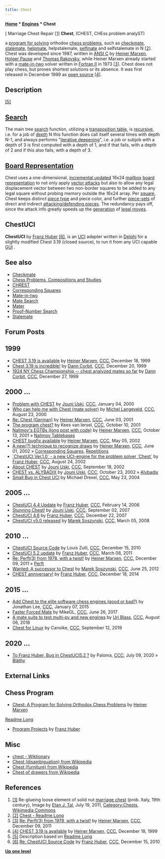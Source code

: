 ```yaml
---
title: Chest
---
```

**[Home](Home "Home") * [Engines](Engines "Engines") * Chest**

\[ Marriage Chest Repair <a id="cite-note-1" href="#cite-ref-1">[1]</a>
**Chest**, (CHEST, CHEss problem analyST)

a [program for solving](Category:Problem "Category:Problem") orthodox [chess problems](Chess_Problems,_Compositions_and_Studies "Chess Problems, Compositions and Studies"),
such as [checkmate](Checkmate "Checkmate"), [stalemate](Stalemate "Stalemate"), [helpmate](https://en.wikipedia.org/wiki/Helpmate), helpstalemate,
[selfmate](https://en.wikipedia.org/wiki/Selfmate) and selfstalemate in N
<a id="cite-note-2" href="#cite-ref-2">[2]</a>.
Chest was developed since 1987, written in [ANSI C](C "C") by [Heiner Marxen](Heiner_Marxen "Heiner Marxen"), [Holger Pause](index.php?title=Holger_Pause&action=edit&redlink=1 "Holger Pause (page does not exist)") and [Thomas Rakovsky](index.php?title=Thomas_Rakovsky&action=edit&redlink=1 "Thomas Rakovsky (page does not exist)"),
while Heiner Marxen already started with a [mate-in-two](https://en.wikipedia.org/wiki/Chess_problem#Types_of_problem) solver written in [Fortran II](Fortran "Fortran") in 1973
<a id="cite-note-3" href="#cite-ref-3">[3]</a>.
Chest does not play chess, but proves shortest solutions or its absence. It was first released in December 1999 as [open source](Category:Open_Source "Category:Open Source")
<a id="cite-note-4" href="#cite-ref-4">[4]</a>.

## Description

<a id="cite-note-5" href="#cite-ref-5">[5]</a>

## [Search](Search "Search")

The main tree [search](Search "Search") function, utilizing a [transposition table](Transposition_Table "Transposition Table"), is [recursive](Recursion "Recursion"), i.e. for a job of [depth](Depth "Depth") N this function does call itself several times with depth N-1,
and always performs "[iterative deepening](Iterative_Deepening "Iterative Deepening")", i.e. a job or subjob with a depth of 3 is first computed with a depth of 1, and if that fails, with a depth of 2 and if this also fails, with a depth of 3.

## [Board Representation](Board_Representation "Board Representation")

Chest uses a one-dimensional, [incremental updated](Incremental_Updates "Incremental Updates") 16x24 [mailbox](Mailbox "Mailbox") [board representation](Board_Representation "Board Representation") to not only apply [vector attacks](Vector_Attacks "Vector Attacks") but also to allow any legal displacement vector between two non-border squares to be added to any legal square without probing memory outside the 16x24 array.
Per [square](Squares "Squares"), Chest keeps distinct [piece type](Pieces#PieceTypeCoding "Pieces") and piece color, and further [piece-sets](Piece-Sets "Piece-Sets") of direct and indirect [attacking/defending pieces](Attack_and_Defend_Maps "Attack and Defend Maps"). The redundancy pays off, since the attack info greatly speeds up the [generation](Move_Generation "Move Generation") of [legal moves](Legal_Move "Legal Move").

## ChestUCI

**ChestUCI** by [Franz Huber](index.php?title=Franz_Huber&action=edit&redlink=1 "Franz Huber (page does not exist)") <a id="cite-note-6" href="#cite-ref-6">[6]</a>,
is an [UCI](UCI "UCI") adapter written in [Delphi](Delphi "Delphi") for a slightly modified Chest 3.19 (closed source), to run it from any UCI capable [GUI](GUI "GUI") .

## See also

- [Checkmate](Checkmate "Checkmate")
- [Chess Problems, Compositions and Studies](Chess_Problems,_Compositions_and_Studies "Chess Problems, Compositions and Studies")
- [CHREST](CHREST "CHREST")
- [Corresponding Squares](Corresponding_Squares "Corresponding Squares")
- [Mate-in-two](Mate-in-two "Mate-in-two")
- [Mate Search](Mate_Search "Mate Search")
- [Mater](Mater "Mater")
- [Proof-Number Search](Proof-Number_Search "Proof-Number Search")
- [Stalemate](Stalemate "Stalemate")

## Forum Posts

## 1999

- [CHEST 3.19 is available](https://www.stmintz.com/ccc/index.php?id=83247) by [Heiner Marxen](Heiner_Marxen "Heiner Marxen"), [CCC](CCC "CCC"), December 18, 1999
- [Chest 3.19 is incredible!](https://www.stmintz.com/ccc/index.php?id=83526) by [Dann Corbit](Dann_Corbit "Dann Corbit"), [CCC](CCC "CCC"), December 20, 1999
- [1924 NY Chess Championship -- chest analyzed mates so far](https://www.stmintz.com/ccc/index.php?id=84584) by [Dann Corbit](Dann_Corbit "Dann Corbit"), [CCC](CCC "CCC"), December 27, 1999

## 2000 ...

- [Problem with CHEST](https://www.stmintz.com/ccc/index.php?id=85814) by [Jouni Uski](Jouni_Uski "Jouni Uski"), [CCC](CCC "CCC"), January 04, 2000
- [Who can help me with Chest (mate solver)](https://www.stmintz.com/ccc/index.php?id=125870) by [Michel Langeveld](Michel_Langeveld "Michel Langeveld"), [CCC](CCC "CCC"), August 23, 2000
- [Re: Chest (German)](https://www.stmintz.com/ccc/index.php?id=173136) by [Heiner Marxen](Heiner_Marxen "Heiner Marxen"), [CCC](CCC "CCC"), June 03, 2001
- [The program chest?](https://www.stmintz.com/ccc/index.php?id=192768) by Kees van Iersel, [CCC](CCC "CCC"), October 10, 2001
- [Nalimov's EGTBs (long post with code)](https://www.stmintz.com/ccc/index.php?id=192968) by [Heiner Marxen](Heiner_Marxen "Heiner Marxen"), [CCC](CCC "CCC"), October 13, 2001 » [Nalimov Tablebases](Nalimov_Tablebases "Nalimov Tablebases")
- [CHEST bugfix available](https://www.stmintz.com/ccc/index.php?id=228143) by [Heiner Marxen](Heiner_Marxen "Heiner Marxen"), [CCC](CCC "CCC"), May 05, 2002
- [A new(?) technique to recognize draws](https://www.stmintz.com/ccc/index.php?id=233270) by [Heiner Marxen](Heiner_Marxen "Heiner Marxen"), [CCC](CCC "CCC"), June 01, 2002 » [Corresponding Squares](Corresponding_Squares "Corresponding Squares"), [Repetitions](Repetitions "Repetitions")
- [´ChestUCI Ver.1.0´ - a new UCI-engine for the problem solver ´Chest´](https://www.stmintz.com/ccc/index.php?id=247557) by [Franz Huber](index.php?title=Franz_Huber&action=edit&redlink=1 "Franz Huber (page does not exist)"), [CCC](CCC "CCC"), August 24, 2002
- [About CHEST](https://www.stmintz.com/ccc/index.php?id=252628) by [Jouni Uski](Jouni_Uski "Jouni Uski"), [CCC](CCC "CCC"), September 18, 2002
- [CHEST vs. ALYBADIX](https://www.stmintz.com/ccc/index.php?id=261116) by [Jouni Uski](Jouni_Uski "Jouni Uski"), [CCC](CCC "CCC"), October 23, 2002 » [Alybadix](Alybadix "Alybadix")
- [Small Bug in Chest UCI](https://www.stmintz.com/ccc/index.php?id=366805) by Michael Drexel, [CCC](CCC "CCC"), May 23, 2004

## 2005 ...

- [ChestUCI 4.4 Update](https://www.stmintz.com/ccc/index.php?id=486713) by [Franz Huber](index.php?title=Franz_Huber&action=edit&redlink=1 "Franz Huber (page does not exist)"), [CCC](CCC "CCC"), February 14, 2006
- [Stunning Chest!](http://www.talkchess.com/forum/viewtopic.php?t=16205) by [Jouni Uski](Jouni_Uski "Jouni Uski"), [CCC](CCC "CCC"), September 02, 2007
- [ChestUCI 4.6](http://www.talkchess.com/forum/viewtopic.php?t=18500) by [Franz Huber](index.php?title=Franz_Huber&action=edit&redlink=1 "Franz Huber (page does not exist)"), [CCC](CCC "CCC"), December 22, 2007
- [ChestUCI v5.0 released](http://www.talkchess.com/forum/viewtopic.php?t=20008) by [Marek Soszynski](index.php?title=Marek_Soszynski&action=edit&redlink=1 "Marek Soszynski (page does not exist)"), [CCC](CCC "CCC"), March 05, 2008

## 2010 ...

- [ChestUCI Source Code](http://www.talkchess.com/forum/viewtopic.php?t=37092) by Louis Zulli, [CCC](CCC "CCC"), December 15, 2010
- [ChestUCI 5.2 update](http://www.talkchess.com/forum/viewtopic.php?t=38339) by [Franz Huber](index.php?title=Franz_Huber&action=edit&redlink=1 "Franz Huber (page does not exist)"), [CCC](CCC "CCC"), March 08, 2011
- [Re: Perft(3) from 1978, with a twist!](http://www.talkchess.com/forum3/viewtopic.php?f=7&t=41373&start=5) by [Heiner Marxen](Heiner_Marxen "Heiner Marxen"), [CCC](CCC "CCC"), December 09, 2011 » [Perft](Perft "Perft")
- [Wanted: A successor to Chest](http://www.talkchess.com/forum/viewtopic.php?t=44185) by [Marek Soszynski](index.php?title=Marek_Soszynski&action=edit&redlink=1 "Marek Soszynski (page does not exist)"), [CCC](CCC "CCC"), June 25, 2012
- [CHEST anniversary!](http://www.talkchess.com/forum/viewtopic.php?t=54690) by [Franz Huber](index.php?title=Franz_Huber&action=edit&redlink=1 "Franz Huber (page does not exist)"), [CCC](CCC "CCC"), December 18, 2014

## 2015 ...

- [Add Chest to the elite software chess engines (good or bad?)](http://www.talkchess.com/forum3/viewtopic.php?f=2&t=54888&) by Jonathan Lee, [CCC](CCC "CCC"), January 07, 2015
- [Faster Forced Mate](http://www.talkchess.com/forum3/viewtopic.php?f=2&t=64417&p=720744) by MikeGL, [CCC](CCC "CCC"), June 26, 2017
- [A mate suite to test multi-pv and new engines](http://www.talkchess.com/forum3/viewtopic.php?f=2&t=68146) by [Uri Blass](Uri_Blass "Uri Blass"), [CCC](CCC "CCC"), August 06, 2018
- [Chest for Linux](http://www.talkchess.com/forum3/viewtopic.php?f=2&t=71806) by Canoike, [CCC](CCC "CCC"), September 12, 2019

## 2020 ...

- [To Franz Huber, Bug in ChestUCI5.2 ?](http://www.talkchess.com/forum3/viewtopic.php?f=2&t=74427) by Paloma, [CCC](CCC "CCC"), July 09, 2020 » [Bláthy](Gustav#Longest_Problem "Gustav")

## External Links

## Chess Program

- [Chest: A Program for Solving Orthodox Chess Problems](http://turbotm.de/~heiner/Chess/chest.html) by [Heiner Marxen](Heiner_Marxen "Heiner Marxen")

[Readme Long](http://turbotm.de/~heiner/Chess/README_LONG)

- [Program Projects](https://fhub.jimdofree.com/) by [Franz Huber](index.php?title=Franz_Huber&action=edit&redlink=1 "Franz Huber (page does not exist)")

## Misc

- [chest - Wiktionary](https://en.wiktionary.org/wiki/chest)
- [Chest (disambiguation) from Wikipedia](<https://en.wikipedia.org/wiki/Chest_(disambiguation)>)
- [Chest (furniture) from Wikipedia](<https://en.wikipedia.org/wiki/Chest_(furniture)>)
- [Chest of drawers from Wikipedia](https://en.wikipedia.org/wiki/Chest_of_drawers)

## References

1. <a id="cite-ref-1" href="#cite-note-1">[1]</a> Re-glueing loose element of solid nut [marriage chest](https://en.wikipedia.org/wiki/Cassone) (prob. Italy, 19th century), Image by [Etan J. Tal](https://commons.wikimedia.org/wiki/User:Etan_J._Tal), July 19, 2011, [Category:Chests](https://commons.wikimedia.org/wiki/Category:Chests), [Wikimedia Commons](https://en.wikipedia.org/wiki/Wikimedia_Commons)
1. <a id="cite-ref-2" href="#cite-note-2">[2]</a> [Chest - Readme Long](http://turbotm.de/~heiner/Chess/README_LONG)
1. <a id="cite-ref-3" href="#cite-note-3">[3]</a> [Re: Perft(3) from 1978, with a twist!](http://www.talkchess.com/forum3/viewtopic.php?f=7&t=41373&start=5) by [Heiner Marxen](Heiner_Marxen "Heiner Marxen"), [CCC](CCC "CCC"), December 09, 2011
1. <a id="cite-ref-4" href="#cite-note-4">[4]</a> [CHEST 3.19 is available](https://www.stmintz.com/ccc/index.php?id=83247) by [Heiner Marxen](Heiner_Marxen "Heiner Marxen"), [CCC](CCC "CCC"), December 18, 1999
1. <a id="cite-ref-5" href="#cite-note-5">[5]</a> Description based on [Readme Long](http://turbotm.de/~heiner/Chess/README_LONG)
1. <a id="cite-ref-6" href="#cite-note-6">[6]</a> [Re: ChestUCI Source Code](http://www.talkchess.com/forum/viewtopic.php?t=37092&start=1) by [Franz Huber](index.php?title=Franz_Huber&action=edit&redlink=1 "Franz Huber (page does not exist)"), [CCC](CCC "CCC"), December 15, 2010

**[Up one level](Engines "Engines")**

